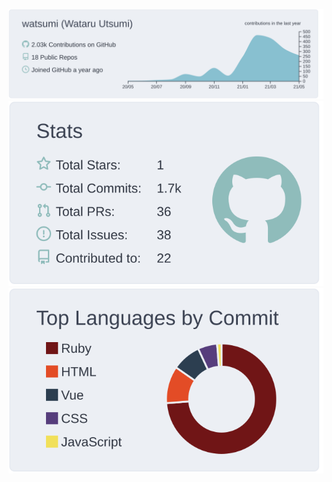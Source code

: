 ![](https://raw.githubusercontent.com/watsumi/watsumi/main/profile-summary-card-output/nord_bright/0-profile-details.svg)
![](https://raw.githubusercontent.com/watsumi/watsumi/main/profile-summary-card-output/nord_bright/3-stats.svg)
![](https://raw.githubusercontent.com/watsumi/watsumi/main/profile-summary-card-output/nord_bright/2-most-commit-language.svg)
